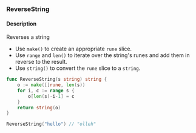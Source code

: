 ### ReverseString

#### Description

Reverses a string

- Use `make()` to create an appropriate `rune` slice.
- Use `range` and `len()` to iterate over the string's runes and add them in reverse to the result.
- Use `string()` to convert the `rune` slice to a `string`.

```go
func ReverseString(s string) string {
	o := make([]rune, len(s))
	for i, c := range s {
		o[len(s)-i-1] = c
	}
	return string(o)
}
```

```go
ReverseString("hello") // "olleh"
```
